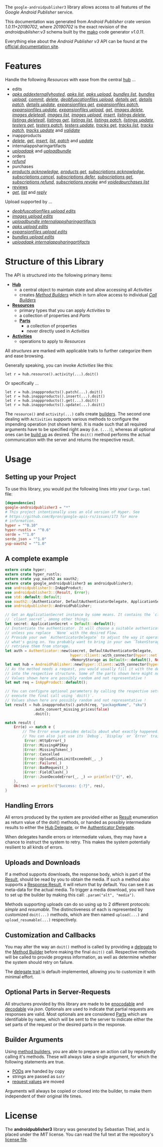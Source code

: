 <!---
DO NOT EDIT !
This file was generated automatically from 'src/mako/api/README.md.mako'
DO NOT EDIT !
-->
The `google-androidpublisher3` library allows access to all features of the *Google Android Publisher* service.

This documentation was generated from *Android Publisher* crate version *1.0.11+20190702*, where *20190702* is the exact revision of the *androidpublisher:v3* schema built by the [mako](http://www.makotemplates.org/) code generator *v1.0.11*.

Everything else about the *Android Publisher* *v3* API can be found at the
[official documentation site](https://developers.google.com/android-publisher).
# Features

Handle the following *Resources* with ease from the central [hub](https://docs.rs/google-androidpublisher3/1.0.11+20190702/google_androidpublisher3/struct.AndroidPublisher.html) ... 

* edits
 * [*apks addexternallyhosted*](https://docs.rs/google-androidpublisher3/1.0.11+20190702/google_androidpublisher3/struct.EditApkAddexternallyhostedCall.html), [*apks list*](https://docs.rs/google-androidpublisher3/1.0.11+20190702/google_androidpublisher3/struct.EditApkListCall.html), [*apks upload*](https://docs.rs/google-androidpublisher3/1.0.11+20190702/google_androidpublisher3/struct.EditApkUploadCall.html), [*bundles list*](https://docs.rs/google-androidpublisher3/1.0.11+20190702/google_androidpublisher3/struct.EditBundleListCall.html), [*bundles upload*](https://docs.rs/google-androidpublisher3/1.0.11+20190702/google_androidpublisher3/struct.EditBundleUploadCall.html), [*commit*](https://docs.rs/google-androidpublisher3/1.0.11+20190702/google_androidpublisher3/struct.EditCommitCall.html), [*delete*](https://docs.rs/google-androidpublisher3/1.0.11+20190702/google_androidpublisher3/struct.EditDeleteCall.html), [*deobfuscationfiles upload*](https://docs.rs/google-androidpublisher3/1.0.11+20190702/google_androidpublisher3/struct.EditDeobfuscationfileUploadCall.html), [*details get*](https://docs.rs/google-androidpublisher3/1.0.11+20190702/google_androidpublisher3/struct.EditDetailGetCall.html), [*details patch*](https://docs.rs/google-androidpublisher3/1.0.11+20190702/google_androidpublisher3/struct.EditDetailPatchCall.html), [*details update*](https://docs.rs/google-androidpublisher3/1.0.11+20190702/google_androidpublisher3/struct.EditDetailUpdateCall.html), [*expansionfiles get*](https://docs.rs/google-androidpublisher3/1.0.11+20190702/google_androidpublisher3/struct.EditExpansionfileGetCall.html), [*expansionfiles patch*](https://docs.rs/google-androidpublisher3/1.0.11+20190702/google_androidpublisher3/struct.EditExpansionfilePatchCall.html), [*expansionfiles update*](https://docs.rs/google-androidpublisher3/1.0.11+20190702/google_androidpublisher3/struct.EditExpansionfileUpdateCall.html), [*expansionfiles upload*](https://docs.rs/google-androidpublisher3/1.0.11+20190702/google_androidpublisher3/struct.EditExpansionfileUploadCall.html), [*get*](https://docs.rs/google-androidpublisher3/1.0.11+20190702/google_androidpublisher3/struct.EditGetCall.html), [*images delete*](https://docs.rs/google-androidpublisher3/1.0.11+20190702/google_androidpublisher3/struct.EditImageDeleteCall.html), [*images deleteall*](https://docs.rs/google-androidpublisher3/1.0.11+20190702/google_androidpublisher3/struct.EditImageDeleteallCall.html), [*images list*](https://docs.rs/google-androidpublisher3/1.0.11+20190702/google_androidpublisher3/struct.EditImageListCall.html), [*images upload*](https://docs.rs/google-androidpublisher3/1.0.11+20190702/google_androidpublisher3/struct.EditImageUploadCall.html), [*insert*](https://docs.rs/google-androidpublisher3/1.0.11+20190702/google_androidpublisher3/struct.EditInsertCall.html), [*listings delete*](https://docs.rs/google-androidpublisher3/1.0.11+20190702/google_androidpublisher3/struct.EditListingDeleteCall.html), [*listings deleteall*](https://docs.rs/google-androidpublisher3/1.0.11+20190702/google_androidpublisher3/struct.EditListingDeleteallCall.html), [*listings get*](https://docs.rs/google-androidpublisher3/1.0.11+20190702/google_androidpublisher3/struct.EditListingGetCall.html), [*listings list*](https://docs.rs/google-androidpublisher3/1.0.11+20190702/google_androidpublisher3/struct.EditListingListCall.html), [*listings patch*](https://docs.rs/google-androidpublisher3/1.0.11+20190702/google_androidpublisher3/struct.EditListingPatchCall.html), [*listings update*](https://docs.rs/google-androidpublisher3/1.0.11+20190702/google_androidpublisher3/struct.EditListingUpdateCall.html), [*testers get*](https://docs.rs/google-androidpublisher3/1.0.11+20190702/google_androidpublisher3/struct.EditTesterGetCall.html), [*testers patch*](https://docs.rs/google-androidpublisher3/1.0.11+20190702/google_androidpublisher3/struct.EditTesterPatchCall.html), [*testers update*](https://docs.rs/google-androidpublisher3/1.0.11+20190702/google_androidpublisher3/struct.EditTesterUpdateCall.html), [*tracks get*](https://docs.rs/google-androidpublisher3/1.0.11+20190702/google_androidpublisher3/struct.EditTrackGetCall.html), [*tracks list*](https://docs.rs/google-androidpublisher3/1.0.11+20190702/google_androidpublisher3/struct.EditTrackListCall.html), [*tracks patch*](https://docs.rs/google-androidpublisher3/1.0.11+20190702/google_androidpublisher3/struct.EditTrackPatchCall.html), [*tracks update*](https://docs.rs/google-androidpublisher3/1.0.11+20190702/google_androidpublisher3/struct.EditTrackUpdateCall.html) and [*validate*](https://docs.rs/google-androidpublisher3/1.0.11+20190702/google_androidpublisher3/struct.EditValidateCall.html)
* inappproducts
 * [*delete*](https://docs.rs/google-androidpublisher3/1.0.11+20190702/google_androidpublisher3/struct.InappproductDeleteCall.html), [*get*](https://docs.rs/google-androidpublisher3/1.0.11+20190702/google_androidpublisher3/struct.InappproductGetCall.html), [*insert*](https://docs.rs/google-androidpublisher3/1.0.11+20190702/google_androidpublisher3/struct.InappproductInsertCall.html), [*list*](https://docs.rs/google-androidpublisher3/1.0.11+20190702/google_androidpublisher3/struct.InappproductListCall.html), [*patch*](https://docs.rs/google-androidpublisher3/1.0.11+20190702/google_androidpublisher3/struct.InappproductPatchCall.html) and [*update*](https://docs.rs/google-androidpublisher3/1.0.11+20190702/google_androidpublisher3/struct.InappproductUpdateCall.html)
* internalappsharingartifacts
 * [*uploadapk*](https://docs.rs/google-androidpublisher3/1.0.11+20190702/google_androidpublisher3/struct.InternalappsharingartifactUploadapkCall.html) and [*uploadbundle*](https://docs.rs/google-androidpublisher3/1.0.11+20190702/google_androidpublisher3/struct.InternalappsharingartifactUploadbundleCall.html)
* orders
 * [*refund*](https://docs.rs/google-androidpublisher3/1.0.11+20190702/google_androidpublisher3/struct.OrderRefundCall.html)
* purchases
 * [*products acknowledge*](https://docs.rs/google-androidpublisher3/1.0.11+20190702/google_androidpublisher3/struct.PurchaseProductAcknowledgeCall.html), [*products get*](https://docs.rs/google-androidpublisher3/1.0.11+20190702/google_androidpublisher3/struct.PurchaseProductGetCall.html), [*subscriptions acknowledge*](https://docs.rs/google-androidpublisher3/1.0.11+20190702/google_androidpublisher3/struct.PurchaseSubscriptionAcknowledgeCall.html), [*subscriptions cancel*](https://docs.rs/google-androidpublisher3/1.0.11+20190702/google_androidpublisher3/struct.PurchaseSubscriptionCancelCall.html), [*subscriptions defer*](https://docs.rs/google-androidpublisher3/1.0.11+20190702/google_androidpublisher3/struct.PurchaseSubscriptionDeferCall.html), [*subscriptions get*](https://docs.rs/google-androidpublisher3/1.0.11+20190702/google_androidpublisher3/struct.PurchaseSubscriptionGetCall.html), [*subscriptions refund*](https://docs.rs/google-androidpublisher3/1.0.11+20190702/google_androidpublisher3/struct.PurchaseSubscriptionRefundCall.html), [*subscriptions revoke*](https://docs.rs/google-androidpublisher3/1.0.11+20190702/google_androidpublisher3/struct.PurchaseSubscriptionRevokeCall.html) and [*voidedpurchases list*](https://docs.rs/google-androidpublisher3/1.0.11+20190702/google_androidpublisher3/struct.PurchaseVoidedpurchaseListCall.html)
* [reviews](https://docs.rs/google-androidpublisher3/1.0.11+20190702/google_androidpublisher3/struct.Review.html)
 * [*get*](https://docs.rs/google-androidpublisher3/1.0.11+20190702/google_androidpublisher3/struct.ReviewGetCall.html), [*list*](https://docs.rs/google-androidpublisher3/1.0.11+20190702/google_androidpublisher3/struct.ReviewListCall.html) and [*reply*](https://docs.rs/google-androidpublisher3/1.0.11+20190702/google_androidpublisher3/struct.ReviewReplyCall.html)


Upload supported by ...

* [*deobfuscationfiles upload edits*](https://docs.rs/google-androidpublisher3/1.0.11+20190702/google_androidpublisher3/struct.EditDeobfuscationfileUploadCall.html)
* [*images upload edits*](https://docs.rs/google-androidpublisher3/1.0.11+20190702/google_androidpublisher3/struct.EditImageUploadCall.html)
* [*uploadbundle internalappsharingartifacts*](https://docs.rs/google-androidpublisher3/1.0.11+20190702/google_androidpublisher3/struct.InternalappsharingartifactUploadbundleCall.html)
* [*apks upload edits*](https://docs.rs/google-androidpublisher3/1.0.11+20190702/google_androidpublisher3/struct.EditApkUploadCall.html)
* [*expansionfiles upload edits*](https://docs.rs/google-androidpublisher3/1.0.11+20190702/google_androidpublisher3/struct.EditExpansionfileUploadCall.html)
* [*bundles upload edits*](https://docs.rs/google-androidpublisher3/1.0.11+20190702/google_androidpublisher3/struct.EditBundleUploadCall.html)
* [*uploadapk internalappsharingartifacts*](https://docs.rs/google-androidpublisher3/1.0.11+20190702/google_androidpublisher3/struct.InternalappsharingartifactUploadapkCall.html)



# Structure of this Library

The API is structured into the following primary items:

* **[Hub](https://docs.rs/google-androidpublisher3/1.0.11+20190702/google_androidpublisher3/struct.AndroidPublisher.html)**
    * a central object to maintain state and allow accessing all *Activities*
    * creates [*Method Builders*](https://docs.rs/google-androidpublisher3/1.0.11+20190702/google_androidpublisher3/trait.MethodsBuilder.html) which in turn
      allow access to individual [*Call Builders*](https://docs.rs/google-androidpublisher3/1.0.11+20190702/google_androidpublisher3/trait.CallBuilder.html)
* **[Resources](https://docs.rs/google-androidpublisher3/1.0.11+20190702/google_androidpublisher3/trait.Resource.html)**
    * primary types that you can apply *Activities* to
    * a collection of properties and *Parts*
    * **[Parts](https://docs.rs/google-androidpublisher3/1.0.11+20190702/google_androidpublisher3/trait.Part.html)**
        * a collection of properties
        * never directly used in *Activities*
* **[Activities](https://docs.rs/google-androidpublisher3/1.0.11+20190702/google_androidpublisher3/trait.CallBuilder.html)**
    * operations to apply to *Resources*

All *structures* are marked with applicable traits to further categorize them and ease browsing.

Generally speaking, you can invoke *Activities* like this:

```Rust,ignore
let r = hub.resource().activity(...).doit()
```

Or specifically ...

```ignore
let r = hub.inappproducts().patch(...).doit()
let r = hub.inappproducts().insert(...).doit()
let r = hub.inappproducts().get(...).doit()
let r = hub.inappproducts().update(...).doit()
```

The `resource()` and `activity(...)` calls create [builders][builder-pattern]. The second one dealing with `Activities` 
supports various methods to configure the impending operation (not shown here). It is made such that all required arguments have to be 
specified right away (i.e. `(...)`), whereas all optional ones can be [build up][builder-pattern] as desired.
The `doit()` method performs the actual communication with the server and returns the respective result.

# Usage

## Setting up your Project

To use this library, you would put the following lines into your `Cargo.toml` file:

```toml
[dependencies]
google-androidpublisher3 = "*"
# This project intentionally uses an old version of Hyper. See
# https://github.com/Byron/google-apis-rs/issues/173 for more
# information.
hyper = "^0.10"
hyper-rustls = "^0.6"
serde = "^1.0"
serde_json = "^1.0"
yup-oauth2 = "^1.0"
```

## A complete example

```Rust
extern crate hyper;
extern crate hyper_rustls;
extern crate yup_oauth2 as oauth2;
extern crate google_androidpublisher3 as androidpublisher3;
use androidpublisher3::InAppProduct;
use androidpublisher3::{Result, Error};
use std::default::Default;
use oauth2::{Authenticator, DefaultAuthenticatorDelegate, ApplicationSecret, MemoryStorage};
use androidpublisher3::AndroidPublisher;

// Get an ApplicationSecret instance by some means. It contains the `client_id` and 
// `client_secret`, among other things.
let secret: ApplicationSecret = Default::default();
// Instantiate the authenticator. It will choose a suitable authentication flow for you, 
// unless you replace  `None` with the desired Flow.
// Provide your own `AuthenticatorDelegate` to adjust the way it operates and get feedback about 
// what's going on. You probably want to bring in your own `TokenStorage` to persist tokens and
// retrieve them from storage.
let auth = Authenticator::new(&secret, DefaultAuthenticatorDelegate,
                              hyper::Client::with_connector(hyper::net::HttpsConnector::new(hyper_rustls::TlsClient::new())),
                              <MemoryStorage as Default>::default(), None);
let mut hub = AndroidPublisher::new(hyper::Client::with_connector(hyper::net::HttpsConnector::new(hyper_rustls::TlsClient::new())), auth);
// As the method needs a request, you would usually fill it with the desired information
// into the respective structure. Some of the parts shown here might not be applicable !
// Values shown here are possibly random and not representative !
let mut req = InAppProduct::default();

// You can configure optional parameters by calling the respective setters at will, and
// execute the final call using `doit()`.
// Values shown here are possibly random and not representative !
let result = hub.inappproducts().patch(req, "packageName", "sku")
             .auto_convert_missing_prices(false)
             .doit();

match result {
    Err(e) => match e {
        // The Error enum provides details about what exactly happened.
        // You can also just use its `Debug`, `Display` or `Error` traits
         Error::HttpError(_)
        |Error::MissingAPIKey
        |Error::MissingToken(_)
        |Error::Cancelled
        |Error::UploadSizeLimitExceeded(_, _)
        |Error::Failure(_)
        |Error::BadRequest(_)
        |Error::FieldClash(_)
        |Error::JsonDecodeError(_, _) => println!("{}", e),
    },
    Ok(res) => println!("Success: {:?}", res),
}

```
## Handling Errors

All errors produced by the system are provided either as [Result](https://docs.rs/google-androidpublisher3/1.0.11+20190702/google_androidpublisher3/enum.Result.html) enumeration as return value of 
the doit() methods, or handed as possibly intermediate results to either the 
[Hub Delegate](https://docs.rs/google-androidpublisher3/1.0.11+20190702/google_androidpublisher3/trait.Delegate.html), or the [Authenticator Delegate](https://docs.rs/yup-oauth2/*/yup_oauth2/trait.AuthenticatorDelegate.html).

When delegates handle errors or intermediate values, they may have a chance to instruct the system to retry. This 
makes the system potentially resilient to all kinds of errors.

## Uploads and Downloads
If a method supports downloads, the response body, which is part of the [Result](https://docs.rs/google-androidpublisher3/1.0.11+20190702/google_androidpublisher3/enum.Result.html), should be
read by you to obtain the media.
If such a method also supports a [Response Result](https://docs.rs/google-androidpublisher3/1.0.11+20190702/google_androidpublisher3/trait.ResponseResult.html), it will return that by default.
You can see it as meta-data for the actual media. To trigger a media download, you will have to set up the builder by making
this call: `.param("alt", "media")`.

Methods supporting uploads can do so using up to 2 different protocols: 
*simple* and *resumable*. The distinctiveness of each is represented by customized 
`doit(...)` methods, which are then named `upload(...)` and `upload_resumable(...)` respectively.

## Customization and Callbacks

You may alter the way an `doit()` method is called by providing a [delegate](https://docs.rs/google-androidpublisher3/1.0.11+20190702/google_androidpublisher3/trait.Delegate.html) to the 
[Method Builder](https://docs.rs/google-androidpublisher3/1.0.11+20190702/google_androidpublisher3/trait.CallBuilder.html) before making the final `doit()` call. 
Respective methods will be called to provide progress information, as well as determine whether the system should 
retry on failure.

The [delegate trait](https://docs.rs/google-androidpublisher3/1.0.11+20190702/google_androidpublisher3/trait.Delegate.html) is default-implemented, allowing you to customize it with minimal effort.

## Optional Parts in Server-Requests

All structures provided by this library are made to be [enocodable](https://docs.rs/google-androidpublisher3/1.0.11+20190702/google_androidpublisher3/trait.RequestValue.html) and 
[decodable](https://docs.rs/google-androidpublisher3/1.0.11+20190702/google_androidpublisher3/trait.ResponseResult.html) via *json*. Optionals are used to indicate that partial requests are responses 
are valid.
Most optionals are are considered [Parts](https://docs.rs/google-androidpublisher3/1.0.11+20190702/google_androidpublisher3/trait.Part.html) which are identifiable by name, which will be sent to 
the server to indicate either the set parts of the request or the desired parts in the response.

## Builder Arguments

Using [method builders](https://docs.rs/google-androidpublisher3/1.0.11+20190702/google_androidpublisher3/trait.CallBuilder.html), you are able to prepare an action call by repeatedly calling it's methods.
These will always take a single argument, for which the following statements are true.

* [PODs][wiki-pod] are handed by copy
* strings are passed as `&str`
* [request values](https://docs.rs/google-androidpublisher3/1.0.11+20190702/google_androidpublisher3/trait.RequestValue.html) are moved

Arguments will always be copied or cloned into the builder, to make them independent of their original life times.

[wiki-pod]: http://en.wikipedia.org/wiki/Plain_old_data_structure
[builder-pattern]: http://en.wikipedia.org/wiki/Builder_pattern
[google-go-api]: https://github.com/google/google-api-go-client

# License
The **androidpublisher3** library was generated by Sebastian Thiel, and is placed 
under the *MIT* license.
You can read the full text at the repository's [license file][repo-license].

[repo-license]: https://github.com/Byron/google-apis-rsblob/master/LICENSE.md
